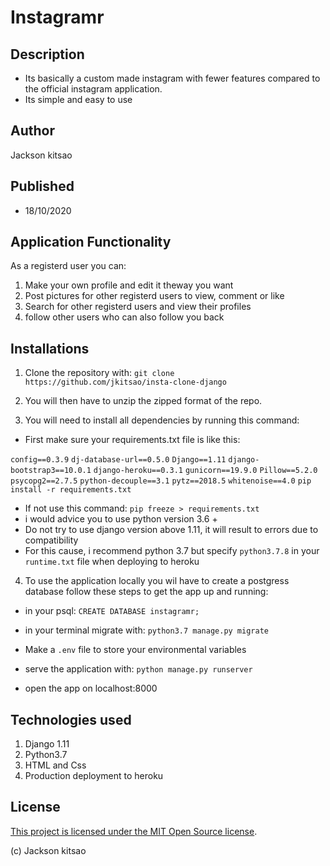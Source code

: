 # Instagramr
## Description
* Its basically a custom made instagram with fewer features compared to the official instagram application.
* Its simple and easy to use 
## Author
Jackson kitsao
## Published
* 18/10/2020

## Application Functionality
As a registerd user you can:

1. Make your own profile and edit it theway you want 
2. Post pictures for other registerd users to view, comment or like
3. Search for other registerd users and view their profiles
4. follow other users who can also follow you back



## Installations

1. Clone the repository with:
`git clone https://github.com/jkitsao/insta-clone-django`
2. You will then have to unzip the zipped format of the repo.

3. You will need to install all dependencies by running this command:
* First make sure your requirements.txt file is like this:

`config==0.3.9`
`dj-database-url==0.5.0`
`Django==1.11`
`django-bootstrap3==10.0.1`
`django-heroku==0.3.1`
`gunicorn==19.9.0`
`Pillow==5.2.0`
`psycopg2==2.7.5`
`python-decouple==3.1`
`pytz==2018.5`
`whitenoise==4.0`
`pip install -r requirements.txt`

* If not use this command:
`pip freeze > requirements.txt`
* i would advice you to use python version 3.6 +
* Do not try to use django version above 1.11, it will result to errors due to compatibility
* For this cause, i recommend python 3.7 but specify `python3.7.8` in your `runtime.txt` file when deploying to heroku

4. To use the application locally you wil have to create a postgress database
follow these steps to get the app up and running:
* in your psql:
`CREATE DATABASE instagramr;`
* in your terminal migrate with:
`python3.7 manage.py migrate`
* Make a `.env` file to store your environmental variables

* serve the application with:
`python manage.py runserver`
* open the app on localhost:8000

## Technologies used
1. Django 1.11
2. Python3.7
3. HTML and Css
4. Production deployment to heroku
## License

[This project is licensed under the MIT Open Source license](License).

(c) Jackson kitsao
